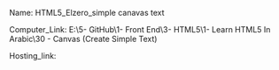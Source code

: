 
Name: HTML5_Elzero_simple canavas text

Computer_Link: E:\5- GitHub\1- Front End\3- HTML5\1- Learn HTML5 In Arabic\30 - Canvas (Create Simple Text)

Hosting_link:

